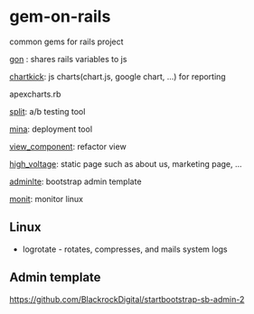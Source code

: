 # gem-on-rails
common gems for rails project


[gon](https://github.com/gazay/gon) : shares rails variables to js

[chartkick](https://github.com/ankane/chartkick): js charts(chart.js, google chart, ...) for reporting 

apexcharts.rb

[split](https://github.com/splitrb/split): a/b testing tool

[mina](https://github.com/mina-deploy/mina): deployment tool

[view_component](https://github.com/github/view_component): refactor view

[high_voltage](https://github.com/thoughtbot/high_voltage): static page such as about us, marketing page, ...

[adminlte](https://adminlte.io/): bootstrap admin template

[monit](https://github.com/arnaudsj/monit): monitor linux


## Linux
- logrotate - rotates, compresses, and mails system logs

## Admin template
https://github.com/BlackrockDigital/startbootstrap-sb-admin-2

